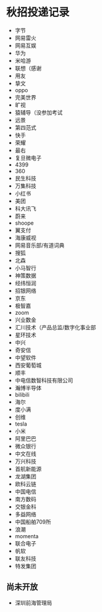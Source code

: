 # 秋招投递记录

- 字节
- 网易雷火
- 网易互娱
- 华为
- 米哈游
- 联想（感谢
- 用友
- 挚文
- oppo
- 完美世界
- 旷视
- 猿辅导（没参加考试
- 远景
- 第四范式
- 快手
- 荣耀
- 最右
- 复旦微电子
- 4399
- 360
- 民生科技
- 万集科技
- 小红书
- 美团
- 科大讯飞
- 蔚来
- shoope
- 翼支付
- 海康威视
- 网易音乐部/有道词典
- 搜狐
- 北森
- 小马智行
- 神策数据
- 经纬恒润
- 招银网络
- 京东
- 极智嘉
- zoom
- 兴业数金
- 汇川技术（产品总监/数字化事业部
- 星环技术
- 中兴
- 奇安信
- 中望软件
- 西安葡萄城
- 顺丰
- 中电信数智科技有限公司
- 瀚博半导体
- bilibili
- 海尔
- 度小满
- 创维
- tesla
- 小米
- 阿里巴巴
- 微众银行
- 中文在线
- 万兴科技
- 首航新能源
- 龙湖集团
- 欧科云链
- 中国电信
- 南方数码
- 交银金科
- 多益网络
- 中国船舶709所
- 浪潮
- momenta
- 联合电子
- 帆软
- 联友科技
- 特发集团


## 尚未开放

- 深圳前海管理局
